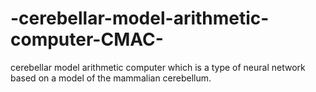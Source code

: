# -cerebellar-model-arithmetic-computer-CMAC-
 cerebellar model arithmetic computer which is a type of neural network based on a model of the mammalian cerebellum.
